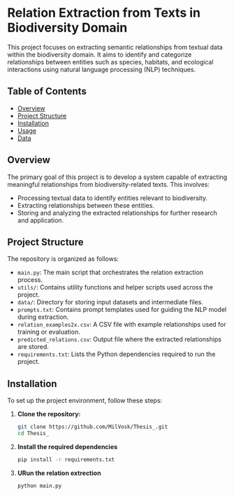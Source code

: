# Relation Extraction from Texts in Biodiversity Domain

This project focuses on extracting semantic relationships from textual data within the biodiversity domain. It aims to identify and categorize relationships between entities such as species, habitats, and ecological interactions using natural language processing (NLP) techniques.

## Table of Contents

- [Overview](#overview)
- [Project Structure](#project-structure)
- [Installation](#installation)
- [Usage](#usage)
- [Data](#data)

## Overview

The primary goal of this project is to develop a system capable of extracting meaningful relationships from biodiversity-related texts. This involves:

- Processing textual data to identify entities relevant to biodiversity.
- Extracting relationships between these entities.
- Storing and analyzing the extracted relationships for further research and application.

## Project Structure

The repository is organized as follows:

- `main.py`: The main script that orchestrates the relation extraction process.
- `utils/`: Contains utility functions and helper scripts used across the project.
- `data/`: Directory for storing input datasets and intermediate files.
- `prompts.txt`: Contains prompt templates used for guiding the NLP model during extraction.
- `relation_examples2x.csv`: A CSV file with example relationships used for training or evaluation.
- `predicted_relations.csv`: Output file where the extracted relationships are stored.
- `requirements.txt`: Lists the Python dependencies required to run the project.

## Installation

To set up the project environment, follow these steps:

1. **Clone the repository:**
   ```bash
   git clone https://github.com/MilVosk/Thesis_.git
   cd Thesis_
2. **Install the required dependencies**
    ```bash
    pip install -r requirements.txt

3. **URun the relation extrection**
    ```bash
    python main.py
